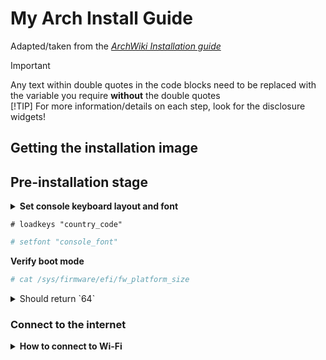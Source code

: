 # My Arch Install Guide
Adapted/taken from the *[ArchWiki Installation guide](https://wiki.archlinux.org/title/Installation_guide?ref=bluelinden.art)*  
>[!IMPORTANT]
>Any text within double quotes in the code blocks need to be replaced with the variable you require **without** the double quotes  
>[!TIP]
>For more information/details on each step, look for the disclosure widgets!

## Getting the installation image

## Pre-installation stage
<details>
<summary><strong>Set console keyboard layout and font</strong></summary>

An optional step if happy with the default settings of a <em>US</em> console keymap. Otherwise the available layouts can be listed with `localectl list-keymaps`.  
<em>I'll most likely need to change the keymap to "uk".</em>
    
Changing the console font is also optional, but it might be a good idea to change to a larger font to see the command line more clearly. Again, a list of available fonts can be found in `/usr/share/kbd/consolefonts/`, just need to omit the path and file extension.  
<em>I found "ter-120b" worked great on my laptop, clear and not too big.</em>
</details>

```
# loadkeys "country_code"
```
```bash
# setfont "console_font"
```

**Verify boot mode**
```bash
# cat /sys/firmware/efi/fw_platform_size
```
<details>
<summary>Should return `64`</summary>

If the command returns `64`, then the system is booted in UEFI mode and has a 64-bit x64 UEFI. Exactly what we need for this installation.

If the command returns `32`, then the system is booted in UEFI mode and has a 32-bit IA32 UEFI; you can still follow along but it will limit the boot loader choice later to <em>systemd-boot</em> and <em>GRUB</em>.

If the file does not exist, the system may be booted in BIOS (or CSM) mode. You'll need to look up another guide or look at how to change to UEFI mode.
</details>

### Connect to the internet
<details>
<summary><strong>How to connect to Wi-Fi</strong></summary>

to be continued

```bash
iwctl
```
```bash
[iwd]# device list
```
```bash
[iwd]# station "wlan0" scan
```
```bash
[iwd]# station "wlan0" get-networks
```
```bash
[iwd]# station "wlan0" connect "fanling/fanling_5G"
```
```bash
Passphrase: ********
```
**Ctrl + D** to exit

#### How to test network connection
```bash
ping archlinux.org
```
Should see byte reply from archlinux.org

**Ctrl + C** to stop ping reply

### Update the system clock
```bash
timedatectl
```

### Partition the disks
Identify the disk to be partitioned
```bash
fdisk -l
```
or 
```bash
lsblk
```

Enter partitioning tool interactive prompt
```bash
fdisk /dev/"mmcblk0"
```
```
Command (m for help):
```
Create ESP partition
1. "n"
2. "1"
3. "&#x23CE;"
4. "+1G"
5. "t"
6. ("L" to see the list of all types)
7. "1"

Create root partition
1. "n"
2. "2"
3. "&#x23CE;"
4. "&#x23CE;"

Write all changes to the disk
1. "w"

### Format the partitions
<details><summary><em>Format EFI system partition</em></summary>
Here we are adding a file system to the ESP. Instead of the usual Linux EXT4 file system, we add the more universal FAT32 file system. 

Make sure you include the ESP partition extension to the name of the drive when entering the command.
</details>

```bash
mkfs.fat -F 32 /dev/"mmcblk0p1"
```

Format root partition
```bash
mkfs.ext4 /dev/"mmcblk0p2"
```

### Mount the file systems
```bash
mount /dev/"mmcblk0p2" /mnt
```
```bash
mount -m /dev/"mmcblk0p1" /mnt/boot
```

## Installation stage
### Select mirror
```bash
pacman -Syy
```
```bash
pacman -S reflector
```
Backup mirror list
```bash
cp /etc/pacman.d/mirrorlist /etc/pacman.d/mirrorlist_bak
```
Update mirror list to local region
```bash
reflector -c ""HK"" -f 12 -l 10 -n 10 --save /etc/pacman.d/mirrorlist
```
Double check
```bash
nano /etc/pacman.d/mirrorlist
```

### Install essential packages
```bash
pacstrap -K /mnt base linux linux-firmware nano networkmanager sudo efibootmgr
```

## Configure the system
### Fstab
```bash
genfstab -U /mnt >> /mnt/etc/fstab
```
Check file

### Chroot
```bash
arch-chroot /mnt
```

### Set the time **(need to double check time zone)**
(List timezone if need be: `timedatectl list-timezones`)
```bash
ln -sf /usr/share/zoneinfo/"Asia"/"Hong_Kong" /etc/localtime
```
```bash
hwclock --systohc
```
**Check Clock drift thingy**

### Localization
Edit `/etc/locale.gen` and uncomment `en_US.UTF-8 UTF-8` and other locales **(<em>en_HK? or en_GB?</em>)**, then:
```bash
locale-gen
```
Create `/etc/locale.conf` file and set the LANG variable:
```bash
echo LANG=en_US.UFT-8 > /etc/locale.conf
>export lang=en_US.UTF-8
```
Make console keyboard layout permanent
```bash
echo KEYMAP=uk > /etc/vonsole.conf
```

### Network configuration
```bash
echo "hydrogen-chrultrabook" > /etc/hostname
```
```bash
nano /etc/hosts
```
Add the following lines to `/etc/hosts`
```
127.0.0.1   localhost
::1         localhost
127.0.1.1   "hydrogen-chrultrabook"
```
>Add Network Manager!
>Check to see if other services are running?
>```bash
>systemctl --type=service
>```
>```bash
>pacman -S networkmanager
>```
>```bash
>systemctl enable NetworkManager
>```

### Initramfs (worth looking into?)

### Set the root password
```bash
passwd
```

### Create user and add privileges
```bash
useradd -m -G wheel "andyball"
```
```bash
passwd "andyball"
```
```bash
EDITOR=nano visudo
```
Uncomment '%wheel ALL=(ALL:ALL) ALL

### Install the bootloader
Bring up relevant info to copy
```bash
cat /etc/fstab
```
Create boot entry
```bash
efibootmgr -c -d /dev/"mmcblk0" -p 1 -L "Arch Linux" -l /vmlinuz-linux -u 'root=UUID="root_parition_UUID" rw initrd=\initramfs-linux.img'
```
If correct, third line of output will have the 'Arch Linux' `Boot*` first, with the correct root partition UUID at the end.

## Reboot
```bash
exit
```
```bash
reboot
```
and pray!

## Post-installation set up
```bash
nmcli device wifi list
nmcli device wifi connect "fanling/fanling_5G" password "19911993"
```
CHECK WIKI FOR DETAILS!